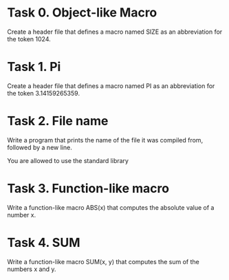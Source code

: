 # Task 0. Object-like Macro

Create a header file that defines a macro named SIZE as an abbreviation for the token 1024.

# Task 1. Pi

Create a header file that defines a macro named PI as an abbreviation for the token 3.14159265359.

# Task 2. File name

Write a program that prints the name of the file it was compiled from, followed by a new line.

You are allowed to use the standard library


# Task 3. Function-like macro

Write a function-like macro ABS(x) that computes the absolute value of a number x.


# Task 4. SUM

Write a function-like macro SUM(x, y) that computes the sum of the numbers x and y.
